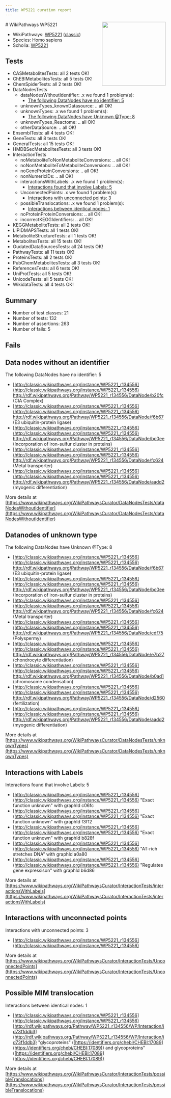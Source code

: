 ```yaml
---
title: WP5221 curation report
---
```


<img style="float: right; width: 200px" src="https://upload.wikimedia.org/wikipedia/commons/thumb/8/83/Wplogo_with_text_500.png/640px-Wplogo_with_text_500.png" />
# WikiPathways WP5221

* WikiPathways: [WP5221](https://wikipathways.org/pathways/WP5221) ([classic](https://classic.wikipathways.org/instance/WP5221))
* Species: Homo sapiens
* Scholia: [WP5221](https://scholia.toolforge.org/wikipathways/WP5221)
## Tests
* CASMetabolitesTests: all 2 tests OK!
* ChEBIMetabolitesTests: all 5 tests OK!
* ChemSpiderTests: all 2 tests OK!
* DataNodesTests
    * dataNodesWithoutIdentifier: .x we found 1 problem(s):
        * [The following DataNodes have no identifier: 5](#d2d32fa4)
    * unknownTypes_knownDatasource: .. all OK!
    * unknownTypes: .x we found 1 problem(s):
        * [The following DataNodes have Unknown @Type: 8](#839973e6)
    * unknownTypes_Reactome: .. all OK!
    * otherDataSource: .. all OK!
* EnsemblTests: all 4 tests OK!
* GeneTests: all 8 tests OK!
* GeneralTests: all 15 tests OK!
* HMDBSecMetabolitesTests: all 3 tests OK!
* InteractionTests
    * noMetaboliteToNonMetaboliteConversions: .. all OK!
    * noNonMetaboliteToMetaboliteConversions: .. all OK!
    * noGeneProteinConversions: .. all OK!
    * nonNumericIDs: .. all OK!
    * interactionsWithLabels: .x we found 1 problem(s):
        * [Interactions found that involve Labels: 5](#630d267c)
    * UnconnectedPoints: .x we found 1 problem(s):
        * [Interactions with unconnected points: 3](#35a61adb)
    * possibleTranslocations: .x we found 1 problem(s):
        * [Interactions between identical nodes: 1](#1c118206)
    * noProteinProteinConversions: .. all OK!
    * incorrectKEGGIdentifiers: .. all OK!
* KEGGMetaboliteTests: all 2 tests OK!
* LIPIDMAPSTests: all 1 tests OK!
* MetaboliteStructureTests: all 1 tests OK!
* MetabolitesTests: all 15 tests OK!
* OudatedDataSourcesTests: all 24 tests OK!
* PathwayTests: all 11 tests OK!
* ProteinsTests: all 2 tests OK!
* PubChemMetabolitesTests: all 3 tests OK!
* ReferencesTests: all 6 tests OK!
* UniProtTests: all 5 tests OK!
* UnicodeTests: all 5 tests OK!
* WikidataTests: all 4 tests OK!


## Summary

* Number of test classes: 21
* Number of tests: 132
* Number of assertions: 263
* Number of fails: 5

## Fails

<a name="d2d32fa4" />

## Data nodes without an identifier

The following DataNodes have no identifier: 5

* [http://classic.wikipathways.org/instance/WP5221_r134556](http://classic.wikipathways.org/instance/WP5221_r134556) http://rdf.wikipathways.org/Pathway/WP5221_r134556/DataNode/b20fc (CIA Complex)
* [http://classic.wikipathways.org/instance/WP5221_r134556](http://classic.wikipathways.org/instance/WP5221_r134556) http://rdf.wikipathways.org/Pathway/WP5221_r134556/DataNode/f6b67 (E3 ubiquitin-protein ligase)
* [http://classic.wikipathways.org/instance/WP5221_r134556](http://classic.wikipathways.org/instance/WP5221_r134556) http://rdf.wikipathways.org/Pathway/WP5221_r134556/DataNode/bc0ee (Incorporation of
iron-sulfur cluster in proteins)
* [http://classic.wikipathways.org/instance/WP5221_r134556](http://classic.wikipathways.org/instance/WP5221_r134556) http://rdf.wikipathways.org/Pathway/WP5221_r134556/DataNode/fc624 (Metal transporter)
* [http://classic.wikipathways.org/instance/WP5221_r134556](http://classic.wikipathways.org/instance/WP5221_r134556) http://rdf.wikipathways.org/Pathway/WP5221_r134556/DataNode/aadd2 (myogenic differentiation)


More details at [https://www.wikipathways.org/WikiPathwaysCurator/DataNodesTests/dataNodesWithoutIdentifier](https://www.wikipathways.org/WikiPathwaysCurator/DataNodesTests/dataNodesWithoutIdentifier)

<a name="839973e6" />

## Datanodes of unknown type

The following DataNodes have Unknown @Type: 8

* [http://classic.wikipathways.org/instance/WP5221_r134556](http://classic.wikipathways.org/instance/WP5221_r134556) http://rdf.wikipathways.org/Pathway/WP5221_r134556/DataNode/f6b67 (E3 ubiquitin-protein ligase)
* [http://classic.wikipathways.org/instance/WP5221_r134556](http://classic.wikipathways.org/instance/WP5221_r134556) http://rdf.wikipathways.org/Pathway/WP5221_r134556/DataNode/bc0ee (Incorporation of
iron-sulfur cluster in proteins)
* [http://classic.wikipathways.org/instance/WP5221_r134556](http://classic.wikipathways.org/instance/WP5221_r134556) http://rdf.wikipathways.org/Pathway/WP5221_r134556/DataNode/fc624 (Metal transporter)
* [http://classic.wikipathways.org/instance/WP5221_r134556](http://classic.wikipathways.org/instance/WP5221_r134556) http://rdf.wikipathways.org/Pathway/WP5221_r134556/DataNode/cdf75 (Polyspermy)
* [http://classic.wikipathways.org/instance/WP5221_r134556](http://classic.wikipathways.org/instance/WP5221_r134556) http://rdf.wikipathways.org/Pathway/WP5221_r134556/DataNode/e7b27 (chondrocyte differentiation)
* [http://classic.wikipathways.org/instance/WP5221_r134556](http://classic.wikipathways.org/instance/WP5221_r134556) http://rdf.wikipathways.org/Pathway/WP5221_r134556/DataNode/b0ad1 (chromosome
condensation)
* [http://classic.wikipathways.org/instance/WP5221_r134556](http://classic.wikipathways.org/instance/WP5221_r134556) http://rdf.wikipathways.org/Pathway/WP5221_r134556/DataNode/d2560 (fertilization)
* [http://classic.wikipathways.org/instance/WP5221_r134556](http://classic.wikipathways.org/instance/WP5221_r134556) http://rdf.wikipathways.org/Pathway/WP5221_r134556/DataNode/aadd2 (myogenic differentiation)


More details at [https://www.wikipathways.org/WikiPathwaysCurator/DataNodesTests/unknownTypes](https://www.wikipathways.org/WikiPathwaysCurator/DataNodesTests/unknownTypes)

<a name="630d267c" />

## Interactions with Labels

Interactions found that involve Labels: 5

* [http://classic.wikipathways.org/instance/WP5221_r134556](http://classic.wikipathways.org/instance/WP5221_r134556) "Exact function unknown" with graphId c06fc
* [http://classic.wikipathways.org/instance/WP5221_r134556](http://classic.wikipathways.org/instance/WP5221_r134556) "Exact function unknown" with graphId f3f12
* [http://classic.wikipathways.org/instance/WP5221_r134556](http://classic.wikipathways.org/instance/WP5221_r134556) "Exact function unknown" with graphId b828f
* [http://classic.wikipathways.org/instance/WP5221_r134556](http://classic.wikipathways.org/instance/WP5221_r134556) "AT-rich stretches DNA" with graphId a0a80
* [http://classic.wikipathways.org/instance/WP5221_r134556](http://classic.wikipathways.org/instance/WP5221_r134556) "Regulates
gene expressison" with graphId b6d86


More details at [https://www.wikipathways.org/WikiPathwaysCurator/InteractionTests/interactionsWithLabels](https://www.wikipathways.org/WikiPathwaysCurator/InteractionTests/interactionsWithLabels)

<a name="35a61adb" />

## Interactions with unconnected points

Interactions with unconnected points: 3

* [http://classic.wikipathways.org/instance/WP5221_r134556](http://classic.wikipathways.org/instance/WP5221_r134556)


More details at [https://www.wikipathways.org/WikiPathwaysCurator/InteractionTests/UnconnectedPoints](https://www.wikipathways.org/WikiPathwaysCurator/InteractionTests/UnconnectedPoints)

<a name="1c118206" />

## Possible MIM translocation

Interactions between identical nodes: 1

* [http://classic.wikipathways.org/instance/WP5221_r134556](http://classic.wikipathways.org/instance/WP5221_r134556) [http://rdf.wikipathways.org/Pathway/WP5221_r134556/WP/Interaction/id73f1ddb3](http://rdf.wikipathways.org/Pathway/WP5221_r134556/WP/Interaction/id73f1ddb3) "glycoproteins" ([https://identifiers.org/chebi/CHEBI:17089](https://identifiers.org/chebi/CHEBI:17089)) and 
glycoproteins" ([https://identifiers.org/chebi/CHEBI:17089](https://identifiers.org/chebi/CHEBI:17089))


More details at [https://www.wikipathways.org/WikiPathwaysCurator/InteractionTests/possibleTranslocations](https://www.wikipathways.org/WikiPathwaysCurator/InteractionTests/possibleTranslocations)

